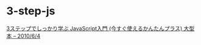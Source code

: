 # 3-step-js

[3ステップでしっかり学ぶ JavaScript入門 (今すぐ使えるかんたんプラス) 大型本 – 2010/6/4](https://www.amazon.co.jp/3%E3%82%B9%E3%83%86%E3%83%83%E3%83%97%E3%81%A7%E3%81%97%E3%81%A3%E3%81%8B%E3%82%8A%E5%AD%A6%E3%81%B6-JavaScript%E5%85%A5%E9%96%80-%E4%BB%8A%E3%81%99%E3%81%90%E4%BD%BF%E3%81%88%E3%82%8B%E3%81%8B%E3%82%93%E3%81%9F%E3%82%93%E3%83%97%E3%83%A9%E3%82%B9-%E5%A4%A7%E6%B4%A5-%E7%9C%9F/dp/4774142786)

